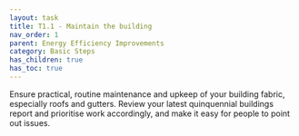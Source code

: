```yaml
---
layout: task
title: T1.1 - Maintain the building
nav_order: 1
parent: Energy Efficiency Improvements
category: Basic Steps
has_children: true
has_toc: true
---
```


Ensure practical, routine maintenance and upkeep of your building fabric, especially roofs and gutters. Review your latest quinquennial buildings report and prioritise work accordingly, and make it easy for people to point out issues. 

